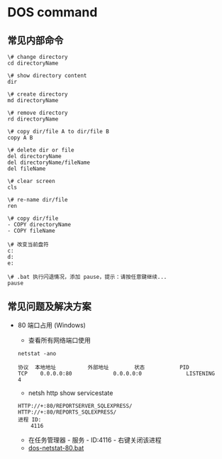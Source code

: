 # DOS command

## 常见内部命令

```shell script
\# change directory 
cd directoryName

\# show directory content
dir

\# create directory
md directoryName

\# remove directory
rd directoryName

\# copy dir/file A to dir/file B
copy A B

\# delete dir or file
del directoryName
del directoryName/fileName
del fileName

\# clear screen
cls

\# re-name dir/file
ren 

\# copy dir/file
- COPY directoryName
- COPY fileName

\# 改变当前盘符
c:
d:
e:

\# .bat 执行闪退情况，添加 pause，提示：请按任意键继续...
pause
```

## 常见问题及解决方案

- 80 端口占用 (Windows)

    - 查看所有网络端口使用
    ```shell script
    netstat -ano
    
    协议  本地地址          外部地址        状态           PID
    TCP    0.0.0.0:80             0.0.0.0:0              LISTENING       4
    ``` 

    - netsh http show servicestate
    ```shell script
    HTTP://+:80/REPORTSERVER_SQLEXPRESS/
    HTTP://+:80/REPORTS_SQLEXPRESS/
    进程 ID:
        4116
    ```
    - 在任务管理器 - 服务 - ID:4116 - 右键关闭该进程
    - [dos-netstat-80.bat](https://github.com/gyx8899/yx-env/blob/master/dos-netstat-80.bat)

